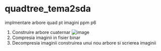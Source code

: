 # quadtree_tema2sda
implmentare arbore quad pt imagini ppm p6
1. Construire arbore cuaternar
![image](https://user-images.githubusercontent.com/87925542/235298246-7f1e50a4-d12c-49e1-9dbb-c8848260742f.png)
2. Compresia imaginii in fisier binar
3. Decompresia imaginii construirea unui nou arbore si scrierea imaginii

